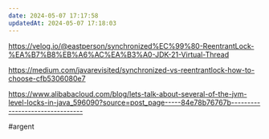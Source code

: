 ```yaml
---
date: 2024-05-07 17:17:58
updatedAt: 2024-05-07 17:18:03
---
```

https://velog.io/@eastperson/synchronized%EC%99%80-ReentrantLock-%EA%B7%B8%EB%A6%AC%EA%B3%A0-JDK-21-Virtual-Thread

https://medium.com/javarevisited/synchronized-vs-reentrantlock-how-to-choose-cfb5306080e7

https://www.alibabacloud.com/blog/lets-talk-about-several-of-the-jvm-level-locks-in-java_596090?source=post_page-----84e78b76767b--------------------------------

#argent 